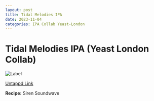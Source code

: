 ```yaml
---
layout: post
title: Tidal Melodies IPA
date: 2023-11-04
categories: IPA Collab Yeast-London
---
```

# Tidal Melodies IPA (Yeast London Collab)

![Label](https://assets.untappd.com/site/beer_logos_hd/beer-5625665_64080_hd.jpeg)

[Untappd Link](https://untp.beer/yNA2p)

__Recipe:__ Siren Soundwave
